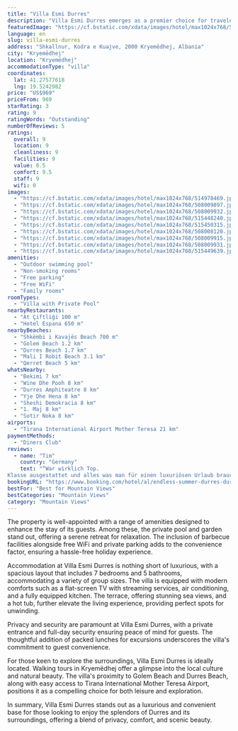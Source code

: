 ```yaml
---
title: "Villa Esmi Durres"
description: "Villa Esmi Durres emerges as a premier choice for travelers seeking a blend of comfort, privacy, and scenic beauty in Durres."
featuredImage: "https://cf.bstatic.com/xdata/images/hotel/max1024x768/514978469.jpg?k=eaa0c97251a4d1464fe6d3231d0de81d5223969b73d40abcceeffce45f93b3a7&o=&hp=1"
language: en
slug: villa-esmi-durres
address: "Shkallnur, Kodra e Kuajve, 2000 Kryemëdhej, Albania"
city: "Kryemëdhej"
location: "Kryemëdhej"
accommodationType: "villa"
coordinates:
  lat: 41.27577618
  lng: 19.5242982
price: "US$969"
priceFrom: 969
starRating: 3
rating: 9
ratingWords: "Outstanding"
numberOfReviews: 5
ratings:
  overall: 9
  location: 9
  cleanliness: 9
  facilities: 9
  value: 8.5
  comfort: 9.5
  staff: 9
  wifi: 0
images:
  - "https://cf.bstatic.com/xdata/images/hotel/max1024x768/514978469.jpg?k=eaa0c97251a4d1464fe6d3231d0de81d5223969b73d40abcceeffce45f93b3a7&o=&hp=1"
  - "https://cf.bstatic.com/xdata/images/hotel/max1024x768/508009897.jpg?k=1690eac506aed0c582be370e4b534bd2067f2e0882cbcec6a9afe2aca9bc4a8d&o=&hp=1"
  - "https://cf.bstatic.com/xdata/images/hotel/max1024x768/508009932.jpg?k=a9a73410438226101c64f389e07ad4658faf113ce471ac4ef64b6e5e584ccf09&o=&hp=1"
  - "https://cf.bstatic.com/xdata/images/hotel/max1024x768/515448240.jpg?k=0989750ec6c7e74c415613c9fb9d506d269c3ae450afd841871108afc426f517&o=&hp=1"
  - "https://cf.bstatic.com/xdata/images/hotel/max1024x768/515450315.jpg?k=1077f66037946a392b00c1d07febd615f703c226d505bdbbacbb838cb80f1908&o=&hp=1"
  - "https://cf.bstatic.com/xdata/images/hotel/max1024x768/508008120.jpg?k=aaec0613c6da090c2ec7dbd5411a894a38d3acad85d987f36f5880c402fc3c15&o=&hp=1"
  - "https://cf.bstatic.com/xdata/images/hotel/max1024x768/508009915.jpg?k=5c5446fde3584056a71f9cf9f8bcc530bf1bc7caeabd024548ab99ebfc2b3ce1&o=&hp=1"
  - "https://cf.bstatic.com/xdata/images/hotel/max1024x768/508009931.jpg?k=771c1ac4accf544434495c6f71093fbdcc873aac78f10b0a9883a7debce9c0f1&o=&hp=1"
  - "https://cf.bstatic.com/xdata/images/hotel/max1024x768/515449639.jpg?k=299931060bbc2b4807f0d17036aa2ac5177b33acdcb0744303a4cdafaa6168e5&o=&hp=1"
amenities:
  - "Outdoor swimming pool"
  - "Non-smoking rooms"
  - "Free parking"
  - "Free WiFi"
  - "Family rooms"
roomTypes:
  - "Villa with Private Pool"
nearbyRestaurants:
  - "At Çiftliği 100 m"
  - "Hotel Espana 650 m"
nearbyBeaches:
  - "Shkëmbi i Kavajës Beach 700 m"
  - "Golem Beach 1.2 km"
  - "Durres Beach 1.7 km"
  - "Mali I Robit Beach 3.1 km"
  - "Qerret Beach 5 km"
whatsNearby:
  - "Bekimi 7 km"
  - "Wine Dhe Pooh 8 km"
  - "Durres Amphiteatre 8 km"
  - "Yje Dhe Hena 8 km"
  - "Sheshi Demokracia 8 km"
  - "1. Maj 8 km"
  - "Sotir Noka 8 km"
airports:
  - "Tirana International Airport Mother Teresa 21 km"
paymentMethods:
  - "Diners Club"
reviews:
  - name: "Tim"
    country: "Germany"
    text: "“War wirklich Top.
Klasse ausgestattet und alles was man für einen luxuriösen Urlaub braucht. Besonders war der Super Service und Kontakt zu Micaela. Sie war für uns jeder Zeit ansprechbar und hat alle unsere Wünsche sofort erfüllt.”"
bookingURL: "https://www.booking.com/hotel/al/endless-summer-durres-durazzo1.en-gb.html?aid=8035640"
bestFor: "Best for Mountain Views"
bestCategories: "Mountain Views"
category: "Mountain Views"
---
```


The property is well-appointed with a range of amenities designed to enhance the stay of its guests. Among these, the private pool and garden stand out, offering a serene retreat for relaxation. The inclusion of barbecue facilities alongside free WiFi and private parking adds to the convenience factor, ensuring a hassle-free holiday experience.

Accommodation at Villa Esmi Durres is nothing short of luxurious, with a spacious layout that includes 7 bedrooms and 5 bathrooms, accommodating a variety of group sizes. The villa is equipped with modern comforts such as a flat-screen TV with streaming services, air conditioning, and a fully equipped kitchen. The terrace, offering stunning sea views, and a hot tub, further elevate the living experience, providing perfect spots for unwinding.

Privacy and security are paramount at Villa Esmi Durres, with a private entrance and full-day security ensuring peace of mind for guests. The thoughtful addition of packed lunches for excursions underscores the villa's commitment to guest convenience.

For those keen to explore the surroundings, Villa Esmi Durres is ideally located. Walking tours in Kryemëdhej offer a glimpse into the local culture and natural beauty. The villa's proximity to Golem Beach and Durres Beach, along with easy access to Tirana International Mother Teresa Airport, positions it as a compelling choice for both leisure and exploration.

In summary, Villa Esmi Durres stands out as a luxurious and convenient base for those looking to enjoy the splendors of Durres and its surroundings, offering a blend of privacy, comfort, and scenic beauty.